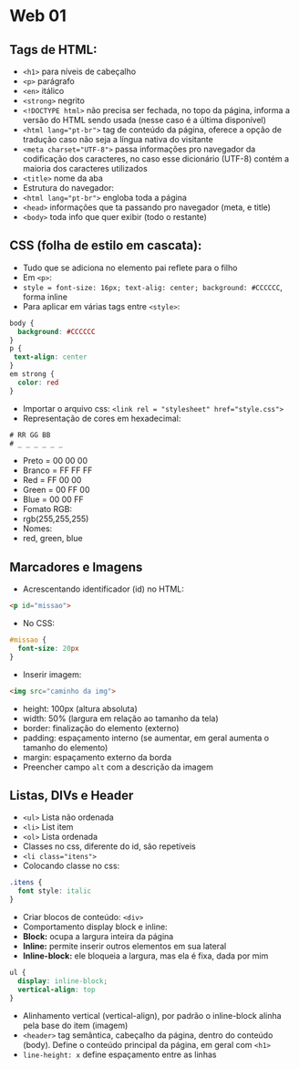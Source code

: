 # Web 01

## Tags de HTML:
- ```<h1>``` para níveis de cabeçalho
- ```<p>``` parágrafo
- ```<en>``` itálico
- ```<strong>``` negrito
- ```<!DOCTYPE html>``` não precisa ser fechada, no topo da página, informa a versão do HTML sendo usada (nesse caso é a última disponível)
- ```<html lang="pt-br">``` tag de conteúdo da página, oferece a opção de tradução caso não seja a língua nativa do visitante
- ```<meta charset="UTF-8">``` passa informações pro navegador da codificação dos caracteres, no caso esse dicionário (UTF-8) contém a maioria dos caracteres utilizados
- ```<title>``` nome da aba
- Estrutura do navegador:
 - ```<html lang="pt-br">``` engloba toda a página
 - ```<head>``` informações que ta passando pro navegador (meta, e title)
 - ```<body>``` toda info que quer exibir (todo o restante)

## CSS (folha de estilo em cascata):
- Tudo que se adiciona no elemento pai reflete para o filho
- Em ```<p>```:
 - ```style = font-size: 16px; text-alig: center; background: #CCCCCC```, forma inline
- Para aplicar em várias tags entre ```<style>```:
```CSS
body {
  background: #CCCCCC
}
p {
 text-align: center
}
em strong {
  color: red
}
```
- Importar o arquivo css:
```<link rel = "stylesheet" href="style.css">```
- Representação de cores em hexadecimal:
```CSS
# RR GG BB
# _ _ _ _ _ _
```
 - Preto = 00 00 00
 - Branco = FF FF FF
 - Red = FF 00 00
 - Green = 00 FF 00
 - Blue = 00 00 FF
- Fomato RGB:
 - rgb(255,255,255)
- Nomes:
 - red, green, blue

## Marcadores e Imagens
- Acrescentando identificador (id) no HTML:
```HTML
<p id="missao">
```
- No CSS:
```CSS
#missao {
  font-size: 20px
}
```
- Inserir imagem:
```HTML
<img src="caminho da img">
```
 - height: 100px (altura absoluta)
 - width: 50% (largura em relação ao tamanho da tela)
 - border: finalização do elemento (externo)
 - padding: espaçamento interno (se aumentar, em geral aumenta o tamanho do elemento)
 - margin: espaçamento externo da borda
 - Preencher campo ```alt``` com a descrição da imagem

## Listas, DIVs e Header
- ```<ul>``` Lista não ordenada
 - ```<li>``` List item
- ```<ol>``` Lista ordenada
- Classes no css, diferente do id, são repetíveis
 - ```<li class="itens">```
 - Colocando classe no css:
 ```CSS
 .itens {
   font style: italic
 }
 ```
- Criar blocos de conteúdo: ```<div>```
- Comportamento display block e inline:
 - **Block:** ocupa a largura inteira da página
 - **Inline:** permite inserir outros elementos em sua lateral
 - **Inline-block:** ele bloqueia a largura, mas ela é fixa, dada por mim
 ```CSS
 ul {
   display: inline-block;
   vertical-align: top
 }
 ```
 - Alinhamento vertical (vertical-align), por padrão o inline-block alinha pela base do item (imagem)
- ```<header>``` tag semântica, cabeçalho da página, dentro do conteúdo (body). Define o conteúdo principal da página, em geral com ```<h1>```
- ```line-height: x``` define espaçamento entre as linhas
